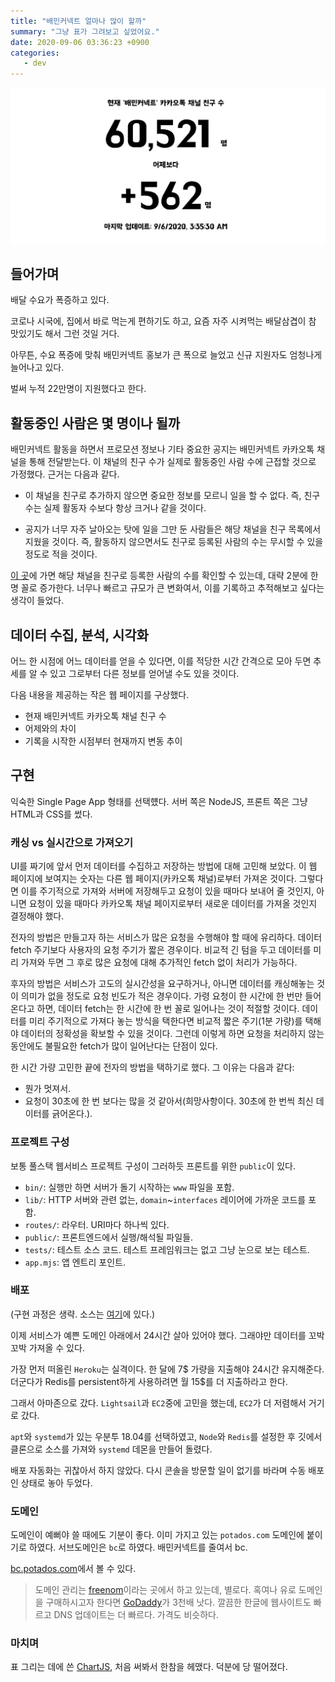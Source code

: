 ```yaml
---
title: "배민커넥트 얼마나 많이 할까"
summary: "그냥 표가 그려보고 싶었어요."
date: 2020-09-06 03:36:23 +0900
categories:
   - dev
---
```


![connector-counter.png](/assets/images/connector-counter.png)

## 들어가며

배달 수요가 폭증하고 있다.

코로나 시국에, 집에서 바로 먹는게 편하기도 하고, 요즘 자주 시켜먹는 배달삼겹이 참 맛있기도 해서 그런 것일 거다.

아무튼, 수요 폭증에 맞춰 배민커넥트 홍보가 큰 폭으로 늘었고 신규 지원자도 엄청나게 늘어나고 있다.

벌써 누적 22만명이 지원했다고 한다.

## 활동중인 사람은 몇 명이나 될까

배민커넥트 활동을 하면서 프로모션 정보나 기타 중요한 공지는 배민커넥트 카카오톡 채널을 통해 전달받는다. 이 채널의 친구 수가 실제로 활동중인 사람 수에 근접할 것으로 가정했다. 근거는 다음과 같다.

- 이 채널을 친구로 추가하지 않으면 중요한 정보를 모르니 일을 할 수 없다. 즉, 친구 수는 실제 활동자 수보다 항상 크거나 같을 것이다.

- 공지가 너무 자주 날아오는 탓에 일을 그만 둔 사람들은 해당 채널을 친구 목록에서 지웠을 것이다. 즉, 활동하지 않으면서도 친구로 등록된 사람의 수는 무시할 수 있을 정도로 적을 것이다.

[이 곳](https://pf.kakao.com/_xdhKKT)에 가면 해당 채널을 친구로 등록한 사람의 수를 확인할 수 있는데, 대략 2분에 한 명 꼴로 증가한다. 너무나 빠르고 규모가 큰 변화여서, 이를 기록하고 추적해보고 싶다는 생각이 들었다.

## 데이터 수집, 분석, 시각화

어느 한 시점에 어느 데이터를 얻을 수 있다면, 이를 적당한 시간 간격으로 모아 두면 추세를 알 수 있고 그로부터 다른 정보를 얻어낼 수도 있을 것이다.

다음 내용을 제공하는 작은 웹 페이지를 구상했다.

- 현재 배민커넥트 카카오톡 채널 친구 수
- 어제와의 차이
- 기록을 시작한 시점부터 현재까지 변동 추이

## 구현

익숙한 Single Page App 형태를 선택헀다. 서버 쪽은 NodeJS, 프론트 쪽은 그냥 HTML과 CSS를 썼다.

### 캐싱 vs 실시간으로 가져오기

UI를 짜기에 앞서 먼저 데이터를 수집하고 저장하는 방법에 대해 고민해 보았다. 이 웹 페이지에 보여지는 숫자는 다른 웹 페이지(카카오톡 채널)로부터 가져온 것이다. 그렇다면 이를 주기적으로 가져와 서버에 저장해두고 요청이 있을 때마다 보내어 줄 것인지, 아니면 요청이 있을 때마다 카카오톡 채널 페이지로부터 새로운 데이터를 가져올 것인지 결정해야 했다.

전자의 방법은 만들고자 하는 서비스가 많은 요청을 수행해야 할 때에 유리하다. 데이터 fetch 주기보다 사용자의 요청 주기가 짧은 경우이다. 비교적 긴 텀을 두고 데이터를 미리 가져와 두면 그 후로 많은 요청에 대해 추가적인 fetch 없이 처리가 가능하다.

후자의 방법은 서비스가 고도의 실시간성을 요구하거나, 아니면 데이터를 캐싱해놓는 것이 의미가 없을 정도로 요청 빈도가 적은 경우이다. 가령 요청이 한 시간에 한 번만 들어온다고 하면, 데이터 fetch는 한 시간에 한 번 꼴로 일어나는 것이  적절할 것이다. 데이터를 미리 주기적으로 가져다 놓는 방식을 택한다면 비교적 짧은 주기(1분 가량)를 택해야 데이터의 정확성을 확보할 수 있을 것이다. 그런데 이렇게 하면 요청을 처리하지 않는 동안에도 불필요한 fetch가 많이 일어난다는 단점이 있다.

한 시간 가량 고민한 끝에 전자의 방법을 택하기로 했다. 그 이유는 다음과 같다:

- 뭔가 멋져서.
- 요청이 30초에 한 번 보다는 많을 것 같아서(희망사항이다. 30초에 한 번씩 최신 데이터를 긁어온다.).

### 프로젝트 구성

보통 풀스택 웹서비스 프로젝트 구성이 그러하듯 프론트를 위한 `public`이 있다.

- `bin/`: 실행만 하면 서버가 돌기 시작하는 `www` 파일을 포함.
- `lib/`: HTTP 서버와 관련 없는, `domain`~`interfaces` 레이어에 가까운 코드를 포함.
- `routes/`: 라우터. URI마다 하나씩 있다.
- `public/`: 프론트엔드에서 실행/해석될 파일들.
- `tests/`: 테스트 소스 코드. 테스트 프레임워크는 없고 그냥 눈으로 보는 테스트.
- `app.mjs`: 앱 엔트리 포인트.

### 배포

(구현 과정은 생략. 소스는 [여기](https://github.com/potados99/connector-counter)에 있다.)

이제 서비스가 예쁜 도메인 아래에서 24시간 살아 있어야 했다. 그래야만 데이터를 꼬박꼬박 가져올 수 있다.

가장 먼저 떠올린 `Heroku`는 실격이다. 한 달에 7$ 가량을 지출해야 24시간 유지해준다. 더군다가 Redis를 persistent하게 사용하려면 월 15$를 더 지출하라고 한다.

그래서 아마존으로 갔다. `Lightsail`과 `EC2`중에 고민을 했는데, `EC2`가 더 저렴해서 거기로 갔다.

`apt`와 `systemd`가 있는 우분투 18.04를 선택하였고, `Node`와 `Redis`를 설정한 후 깃에서 클론으로 소스를 가져와 `systemd` 데몬을 만들어 돌렸다.

배포 자동화는 귀찮아서 하지 않았다. 다시 콘솔을 방문할 일이 없기를 바라며 수동 배포인 상태로 놓아 두었다.

### 도메인

도메인이 예뻐야 쓸 때에도 기분이 좋다. 이미 가지고 있는 `potados.com` 도메인에 붙이기로 하였다. 서브도메인은 `bc`로 하였다. 배민커넥트를 줄여서 bc.

[bc.potados.com](http://bc.potados.com)에서 볼 수 있다.

> 도메인 관리는 [freenom](https://www.freenom.com/en/index.html?lang=en)이라는 곳에서 하고 있는데, 별로다. 혹여나 유로 도메인을 구매하시고자 한다면 [GoDaddy](https://kr.godaddy.com)가 3천배 낫다. 깔끔한 한글에 웹사이트도 빠르고 DNS 업데이트는 더 빠르다. 가격도 비슷하다.

### 마치며

표 그리는 데에 쓴 [ChartJS](https://www.chartjs.org), 처음 써봐서 한참을 헤맸다. 덕분에 당 떨어졌다.
